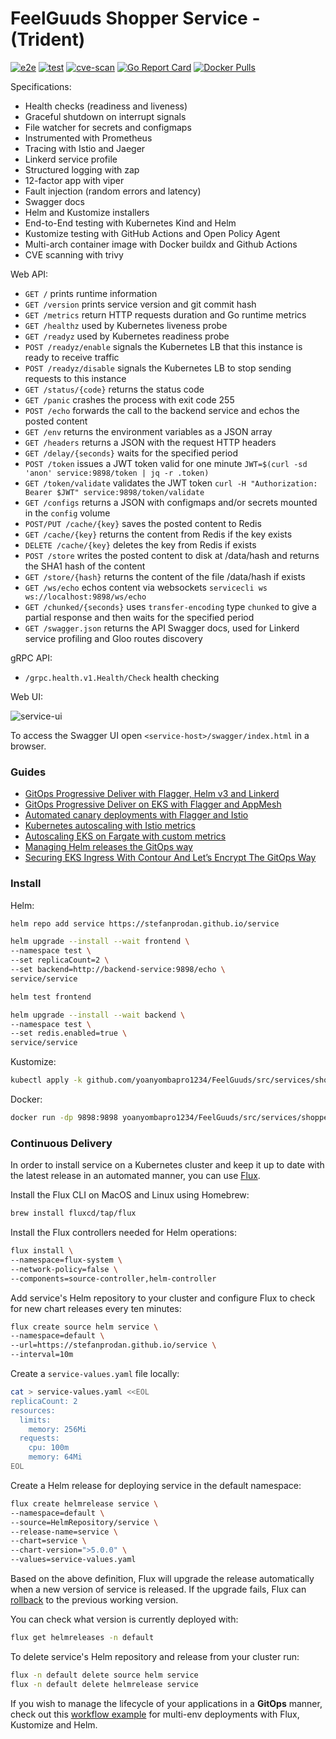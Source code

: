 # FeelGuuds Shopper Service - (Trident)

[![e2e](https://github.com/yoanyombapro1234/FeelGuuds/src/services/shopper_service/workflows/e2e/badge.svg)](https://github.com/yoanyombapro1234/FeelGuuds/src/services/shopper_service/blob/master/.github/workflows/e2e.yml)
[![test](https://github.com/yoanyombapro1234/FeelGuuds/src/services/shopper_service/workflows/test/badge.svg)](https://github.com/yoanyombapro1234/FeelGuuds/src/services/shopper_service/blob/master/.github/workflows/test.yml)
[![cve-scan](https://github.com/yoanyombapro1234/FeelGuuds/src/services/shopper_service/workflows/cve-scan/badge.svg)](https://github.com/yoanyombapro1234/FeelGuuds/src/services/shopper_service/blob/master/.github/workflows/cve-scan.yml)
[![Go Report Card](https://goreportcard.com/badge/github.com/yoanyombapro1234/FeelGuuds/src/services/shopper_service)](https://goreportcard.com/report/github.com/yoanyombapro1234/FeelGuuds/src/services/shopper_service)
[![Docker Pulls](https://img.shields.io/docker/pulls/yoanyombapro1234/FeelGuuds/src/services/shopper_service)](https://hub.docker.com/r/yoanyombapro1234/FeelGuuds/src/services/shopper_service)

Specifications:

* Health checks (readiness and liveness)
* Graceful shutdown on interrupt signals
* File watcher for secrets and configmaps
* Instrumented with Prometheus
* Tracing with Istio and Jaeger
* Linkerd service profile
* Structured logging with zap
* 12-factor app with viper
* Fault injection (random errors and latency)
* Swagger docs
* Helm and Kustomize installers
* End-to-End testing with Kubernetes Kind and Helm
* Kustomize testing with GitHub Actions and Open Policy Agent
* Multi-arch container image with Docker buildx and Github Actions
* CVE scanning with trivy

Web API:

* `GET /` prints runtime information
* `GET /version` prints service version and git commit hash
* `GET /metrics` return HTTP requests duration and Go runtime metrics
* `GET /healthz` used by Kubernetes liveness probe
* `GET /readyz` used by Kubernetes readiness probe
* `POST /readyz/enable` signals the Kubernetes LB that this instance is ready to receive traffic
* `POST /readyz/disable` signals the Kubernetes LB to stop sending requests to this instance
* `GET /status/{code}` returns the status code
* `GET /panic` crashes the process with exit code 255
* `POST /echo` forwards the call to the backend service and echos the posted content
* `GET /env` returns the environment variables as a JSON array
* `GET /headers` returns a JSON with the request HTTP headers
* `GET /delay/{seconds}` waits for the specified period
* `POST /token` issues a JWT token valid for one minute `JWT=$(curl -sd 'anon' service:9898/token | jq -r .token)`
* `GET /token/validate` validates the JWT token `curl -H "Authorization: Bearer $JWT" service:9898/token/validate`
* `GET /configs` returns a JSON with configmaps and/or secrets mounted in the `config` volume
* `POST/PUT /cache/{key}` saves the posted content to Redis
* `GET /cache/{key}` returns the content from Redis if the key exists
* `DELETE /cache/{key}` deletes the key from Redis if exists
* `POST /store` writes the posted content to disk at /data/hash and returns the SHA1 hash of the content
* `GET /store/{hash}` returns the content of the file /data/hash if exists
* `GET /ws/echo` echos content via websockets `servicecli ws ws://localhost:9898/ws/echo`
* `GET /chunked/{seconds}` uses `transfer-encoding` type `chunked` to give a partial response and then waits for the specified period
* `GET /swagger.json` returns the API Swagger docs, used for Linkerd service profiling and Gloo routes discovery

gRPC API:

* `/grpc.health.v1.Health/Check` health checking

Web UI:

![service-ui](https://raw.githubusercontent.com/stefanprodan/podinfo/gh-pages/screens/podinfo-ui-v3.png)

To access the Swagger UI open `<service-host>/swagger/index.html` in a browser.

### Guides

* [GitOps Progressive Deliver with Flagger, Helm v3 and Linkerd](https://helm.workshop.flagger.dev/intro/)
* [GitOps Progressive Deliver on EKS with Flagger and AppMesh](https://eks.handson.flagger.dev/prerequisites/)
* [Automated canary deployments with Flagger and Istio](https://medium.com/google-cloud/automated-canary-deployments-with-flagger-and-istio-ac747827f9d1)
* [Kubernetes autoscaling with Istio metrics](https://medium.com/google-cloud/kubernetes-autoscaling-with-istio-metrics-76442253a45a)
* [Autoscaling EKS on Fargate with custom metrics](https://aws.amazon.com/blogs/containers/autoscaling-eks-on-fargate-with-custom-metrics/)
* [Managing Helm releases the GitOps way](https://medium.com/google-cloud/managing-helm-releases-the-gitops-way-207a6ac6ff0e)
* [Securing EKS Ingress With Contour And Let’s Encrypt The GitOps Way](https://aws.amazon.com/blogs/containers/securing-eks-ingress-contour-lets-encrypt-gitops/)

### Install

Helm:

```bash
helm repo add service https://stefanprodan.github.io/service

helm upgrade --install --wait frontend \
--namespace test \
--set replicaCount=2 \
--set backend=http://backend-service:9898/echo \
service/service

helm test frontend

helm upgrade --install --wait backend \
--namespace test \
--set redis.enabled=true \
service/service
```

Kustomize:

```bash
kubectl apply -k github.com/yoanyombapro1234/FeelGuuds/src/services/shopper_service/kustomize
```

Docker:

```bash
docker run -dp 9898:9898 yoanyombapro1234/FeelGuuds/src/services/shopper_service
```

### Continuous Delivery

In order to install service on a Kubernetes cluster and keep it up to date with the latest
release in an automated manner, you can use [Flux](https://fluxcd.io).

Install the Flux CLI on MacOS and Linux using Homebrew:

```sh
brew install fluxcd/tap/flux
```

Install the Flux controllers needed for Helm operations:

```sh
flux install \
--namespace=flux-system \
--network-policy=false \
--components=source-controller,helm-controller
```

Add service's Helm repository to your cluster and
configure Flux to check for new chart releases every ten minutes:

```sh
flux create source helm service \
--namespace=default \
--url=https://stefanprodan.github.io/service \
--interval=10m
```

Create a `service-values.yaml` file locally:

```sh
cat > service-values.yaml <<EOL
replicaCount: 2
resources:
  limits:
    memory: 256Mi
  requests:
    cpu: 100m
    memory: 64Mi
EOL
```

Create a Helm release for deploying service in the default namespace:

```sh
flux create helmrelease service \
--namespace=default \
--source=HelmRepository/service \
--release-name=service \
--chart=service \
--chart-version=">5.0.0" \
--values=service-values.yaml
```

Based on the above definition, Flux will upgrade the release automatically
when a new version of service is released. If the upgrade fails, Flux
can [rollback](https://toolkit.fluxcd.io/components/helm/helmreleases/#configuring-failure-remediation)
to the previous working version.

You can check what version is currently deployed with:

```sh
flux get helmreleases -n default
```

To delete service's Helm repository and release from your cluster run:

```sh
flux -n default delete source helm service
flux -n default delete helmrelease service
```

If you wish to manage the lifecycle of your applications in a **GitOps** manner, check out
this [workflow example](https://github.com/fluxcd/flux2-kustomize-helm-example)
for multi-env deployments with Flux, Kustomize and Helm.
